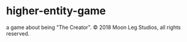 # higher-entity-game
a game about being "The Creator". © 2018 Moon Leg Studios, all rights reserved.
